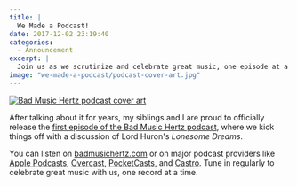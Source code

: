 ```yaml
---
title: |
  We Made a Podcast!
date: 2017-12-02 23:19:40
categories:
  - Announcement
excerpt: |
  Join us as we scrutinize and celebrate great music, one episode at a time.
image: "we-made-a-podcast/podcast-cover-art.jpg"
---
```


<div class="inline shadow">
<a href="https://podcasts.apple.com/us/podcast/bad-music-hertz/id1319023897">
<picture>
  <source type="image/webp" srcset="{{ site.dropbox }}/we-made-a-podcast/podcast-art.webp">
  <img type="image/jpeg" title="Bad Music Hertz podcast cover art" alt="Bad Music Hertz podcast cover art" src="{{ site.dropbox }}/we-made-a-podcast/podcast-art.jpg">
</picture>
</a>
</div>

After talking about it for years, my siblings and I are proud to officially release the [first episode of the Bad Music Hertz podcast](https://badmusichertz.com/post/lonesome-dreams), where we kick things off with a discussion of Lord Huron's *Lonesome Dreams*.

You can listen on [badmusichertz.com](https://badmusichertz.com/post/lonesome-dreams) or on major podcast providers like [Apple Podcasts](https://itunes.apple.com/us/podcast/bad-music-hertz/id1319023897?mt=2), [Overcast](https://overcast.fm/itunes1319023897/bad-music-hertz), [PocketCasts](http://pca.st/CW0I), and [Castro](https://castro.fm/podcast/646cabb9-ef9d-4d37-bef1-b5006a17c44a). Tune in regularly to celebrate great music with us, one record at a time.